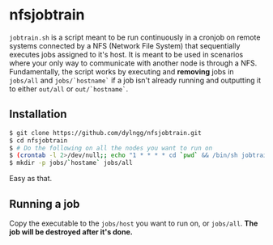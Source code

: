 # nfsjobtrain

`jobtrain.sh` is a script meant to be run continuously in a cronjob on remote systems connected by a NFS (Network File System) that sequentially executes jobs assigned to it's host. It is meant to be used in scenarios where your only way to communicate with another node is through a NFS. Fundamentally, the script works by executing and **removing** jobs in `jobs/all` and `` jobs/`hostname` `` if a job isn't already running and outputting it to either `out/all` or `` out/`hostname` ``.

## Installation

```bash
$ git clone https://github.com/dylngg/nfsjobtrain.git
$ cd nfsjobtrain
$ # Do the following on all the nodes you want to run on
$ (crontab -l 2>/dev/null;; echo "1 * * * * cd `pwd` && /bin/sh jobtrain.sh") | crontab -
$ mkdir -p jobs/`hostame` jobs/all
```

Easy as that.

## Running a job

Copy the executable to the `jobs/host` you want to run on, or `jobs/all`. **The job will be destroyed after it's done.**

